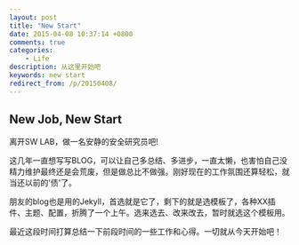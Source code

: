 ```yaml
---
layout: post
title: "New Start"
date: 2015-04-08 10:37:14 +0800
comments: true
categories:
    - Life
description: 从这里开始吧 
keywords: new start
redirect_from: /p/20150408/
---
```


## New Job, New Start

离开SW LAB，做一名安静的安全研究员吧!

这几年一直想写写BLOG，可以让自己多总结、多进步，一直太懒，也害怕自己没精力维护最终还是会荒废，但是做总比不做强。刚好现在的工作氛围还算轻松，就当还以前的'债'了。

朋友的blog也是用的Jekyll，首选就是它了，剩下的就是选模板了，各种XX插件、主题、配置，折腾了一个上午。选来选去、改来改去，暂时就选这个模板用。

最近这段时间打算总结一下前段时间的一些工作和心得。一切就从今天开始吧！



